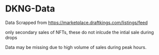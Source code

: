 # DKNG-Data

Data Scrapped from https://marketplace.draftkings.com/listings/feed

only secondary sales of NFTs, these do not inlcude the intial sale during drops

Data may be missing due to high volume of sales during peak hours.
